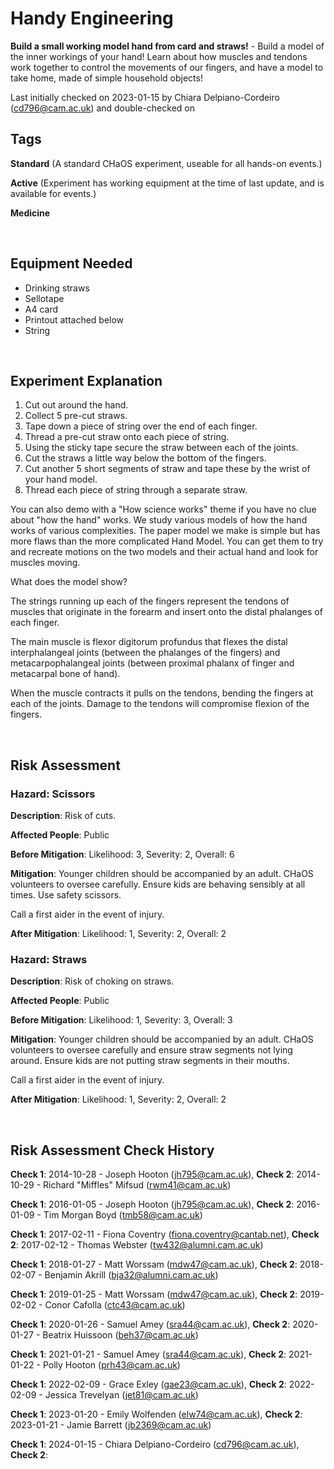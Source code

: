 # Handy Engineering

**Build a small working model hand from card and straws!** - Build a model of the inner workings of your hand! Learn about how muscles and tendons work together to control the movements of our fingers, and have a model to take home, made of simple household objects!

Last initially checked on 2023-01-15 by Chiara Delpiano-Cordeiro (cd796@cam.ac.uk) and double-checked on 

## Tags
<!--- Start Tags (DO NOT REMOVE THIS COMMENT) --->

**Standard** (A standard CHaOS experiment, useable for all hands-on events.)

**Active** (Experiment has working equipment at the time of last update, and is available for events.)

**Medicine**
<!--- End Tags (DO NOT REMOVE THIS COMMENT) --->

<br/>

## Equipment Needed 
- Drinking straws
- Sellotape
- A4 card
- Printout attached below
- String

<br/>

## Experiment Explanation 

1. Cut out around the hand.
2. Collect 5 pre-cut straws.
3. Tape down a piece of string over the end of each finger.
4. Thread a pre-cut straw onto each piece of string.
5. Using the sticky tape secure the straw between each of the joints.
6. Cut the straws a little way below the bottom of the fingers.
7. Cut another 5 short segments of straw and tape these by the wrist of your hand model.
8. Thread each piece of string through a separate straw.


You can also demo with a "How science works" theme if you have no clue about "how the hand" works. We study various models of how the hand works of various complexities. The paper model we make is simple but has more flaws than the more complicated Hand Model. You can get them to try and recreate motions on the two models and their actual hand and look for muscles moving.

What does the model show?

The strings running up each of the fingers represent the tendons of muscles that originate in the forearm and insert onto the distal phalanges of each finger. 

The main muscle is flexor digitorum profundus that flexes the distal interphalangeal joints (between the phalanges of the fingers) and metacarpophalangeal joints (between proximal phalanx of finger and metacarpal bone of hand). 

When the muscle contracts it pulls on the tendons, bending the fingers at each of the joints.
Damage to the tendons will compromise flexion of the fingers.

<br/>

## Risk Assessment

### **Hazard**: Scissors

**Description**: Risk of cuts.

**Affected People**: Public

**Before Mitigation**: Likelihood: 3, Severity: 2, Overall: 6

**Mitigation**: Younger children should be accompanied by an adult. CHaOS volunteers to oversee carefully. Ensure kids are behaving sensibly at all times. Use safety scissors. 

Call a first aider in the event of injury.

**After Mitigation**: Likelihood: 1, Severity: 2, Overall: 2

### **Hazard**: Straws

**Description**: Risk of choking on straws.

**Affected People**: Public

**Before Mitigation**: Likelihood: 1, Severity: 3, Overall: 3

**Mitigation**: Younger children should be accompanied by an adult. CHaOS volunteers to oversee carefully and ensure straw segments not lying around. Ensure kids are not putting straw segments in their mouths. 

Call a first aider in the event of injury.

**After Mitigation**: Likelihood: 1, Severity: 2, Overall: 2

<br/>

## Risk Assessment Check History 

**Check 1**: 2014-10-28 - Joseph Hooton (jh795@cam.ac.uk), **Check 2**: 2014-10-29 - Richard "Miffles" Mifsud (rwm41@cam.ac.uk)

**Check 1**: 2016-01-05 - Joseph Hooton (jh795@cam.ac.uk), **Check 2**: 2016-01-09 - Tim Morgan Boyd (tmb58@cam.ac.uk)

**Check 1**: 2017-02-11 - Fiona Coventry (fiona.coventry@cantab.net), **Check 2**: 2017-02-12 - Thomas Webster (tw432@alumni.cam.ac.uk)

**Check 1**: 2018-01-27 - Matt Worssam (mdw47@cam.ac.uk), **Check 2**: 2018-02-07 - Benjamin Akrill (bja32@alumni.cam.ac.uk)

**Check 1**: 2019-01-25 - Matt Worssam (mdw47@cam.ac.uk), **Check 2**: 2019-02-02 - Conor Cafolla (ctc43@cam.ac.uk)

**Check 1**: 2020-01-26 - Samuel Amey (sra44@cam.ac.uk), **Check 2**: 2020-01-27 - Beatrix Huissoon (beh37@cam.ac.uk)

**Check 1**: 2021-01-21 - Samuel Amey (sra44@cam.ac.uk), **Check 2**: 2021-01-22 - Polly Hooton (prh43@cam.ac.uk)

**Check 1**: 2022-02-09 - Grace Exley (gae23@cam.ac.uk), **Check 2**: 2022-02-09 - Jessica Trevelyan (jet81@cam.ac.uk)

**Check 1**: 2023-01-20 - Emily Wolfenden (elw74@cam.ac.uk), **Check 2**: 2023-01-21 - Jamie Barrett (jb2369@cam.ac.uk)

**Check 1**: 2024-01-15 - Chiara Delpiano-Cordeiro (cd796@cam.ac.uk), **Check 2**: 
